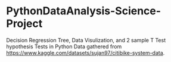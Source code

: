 # PythonDataAnalysis-Science-Project
Decision Regression Tree, Data Visulization, and 2 sample T Test hypothesis Tests in Python 
Data gathered from https://www.kaggle.com/datasets/sujan97/citibike-system-data. 
